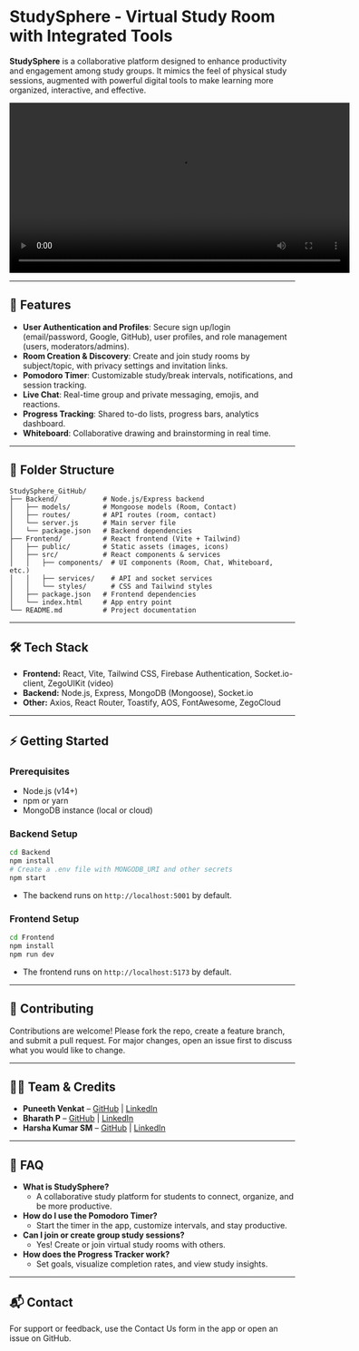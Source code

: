 # StudySphere - Virtual Study Room with Integrated Tools

**StudySphere** is a collaborative platform designed to enhance productivity and engagement among study groups. It mimics the feel of physical study sessions, augmented with powerful digital tools to make learning more organized, interactive, and effective.

<!-- Demo Video -->
<p align="center">
  <video src="Frontend/public/assets/StudySphere%20(1).mp4" controls width="600"></video>
</p>

---

## 🚀 Features

- **User Authentication and Profiles**: Secure sign up/login (email/password, Google, GitHub), user profiles, and role management (users, moderators/admins).
- **Room Creation & Discovery**: Create and join study rooms by subject/topic, with privacy settings and invitation links.
- **Pomodoro Timer**: Customizable study/break intervals, notifications, and session tracking.
- **Live Chat**: Real-time group and private messaging, emojis, and reactions.
- **Progress Tracking**: Shared to-do lists, progress bars, analytics dashboard.
- **Whiteboard**: Collaborative drawing and brainstorming in real time.

---

## 📂 Folder Structure

```
StudySphere_GitHub/
├── Backend/           # Node.js/Express backend
│   ├── models/        # Mongoose models (Room, Contact)
│   ├── routes/        # API routes (room, contact)
│   └── server.js      # Main server file
│   └── package.json   # Backend dependencies
├── Frontend/          # React frontend (Vite + Tailwind)
│   ├── public/        # Static assets (images, icons)
│   ├── src/           # React components & services
│   │   ├── components/  # UI components (Room, Chat, Whiteboard, etc.)
│   │   ├── services/    # API and socket services
│   │   └── styles/      # CSS and Tailwind styles
│   ├── package.json   # Frontend dependencies
│   └── index.html     # App entry point
└── README.md          # Project documentation
```

---

## 🛠️ Tech Stack

- **Frontend:** React, Vite, Tailwind CSS, Firebase Authentication, Socket.io-client, ZegoUIKit (video)
- **Backend:** Node.js, Express, MongoDB (Mongoose), Socket.io
- **Other:** Axios, React Router, Toastify, AOS, FontAwesome, ZegoCloud

---

## ⚡ Getting Started

### Prerequisites
- Node.js (v14+)
- npm or yarn
- MongoDB instance (local or cloud)

### Backend Setup

```bash
cd Backend
npm install
# Create a .env file with MONGODB_URI and other secrets
npm start
```
- The backend runs on `http://localhost:5001` by default.

### Frontend Setup

```bash
cd Frontend
npm install
npm run dev
```
- The frontend runs on `http://localhost:5173` by default.

---

## 🤝 Contributing

Contributions are welcome! Please fork the repo, create a feature branch, and submit a pull request. For major changes, open an issue first to discuss what you would like to change.

---

## 👨‍💻 Team & Credits

- **Puneeth Venkat** – [GitHub](https://github.com/Punvenkz10101) | [LinkedIn](https://www.linkedin.com/in/puneeth-venkat-7731b5293)
- **Bharath P** – [GitHub](https://github.com/Bharathpothula205) | [LinkedIn](http://linkedin.com/in/bharath-pothula)
- **Harsha Kumar SM** – [GitHub]() | [LinkedIn]()

---


## 🙋 FAQ

- **What is StudySphere?**
  - A collaborative study platform for students to connect, organize, and be more productive.
- **How do I use the Pomodoro Timer?**
  - Start the timer in the app, customize intervals, and stay productive.
- **Can I join or create group study sessions?**
  - Yes! Create or join virtual study rooms with others.
- **How does the Progress Tracker work?**
  - Set goals, visualize completion rates, and view study insights.

---

## 📬 Contact

For support or feedback, use the Contact Us form in the app or open an issue on GitHub.


